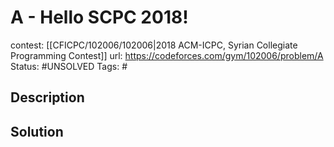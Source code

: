 # A - Hello SCPC 2018!

contest: [[CFICPC/102006/102006|2018 ACM-ICPC, Syrian Collegiate Programming Contest]]
url: https://codeforces.com/gym/102006/problem/A
Status: #UNSOLVED
Tags: #

## Description

## Solution

